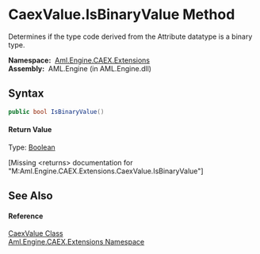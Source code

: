 CaexValue.IsBinaryValue Method
==============================
Determines if the type code derived from the Attribute datatype is a binary type.

  **Namespace:**  [Aml.Engine.CAEX.Extensions][1]  
  **Assembly:**  AML.Engine (in AML.Engine.dll)

Syntax
------

```csharp
public bool IsBinaryValue()
```

#### Return Value
Type: [Boolean][2]  

[Missing &lt;returns> documentation for "M:Aml.Engine.CAEX.Extensions.CaexValue.IsBinaryValue"]


See Also
--------

#### Reference
[CaexValue Class][3]  
[Aml.Engine.CAEX.Extensions Namespace][1]  

[1]: ../README.md
[2]: https://docs.microsoft.com/dotnet/api/system.boolean
[3]: README.md
[4]: https://www.automationml.org
[5]: ../../icons/logoShade.png